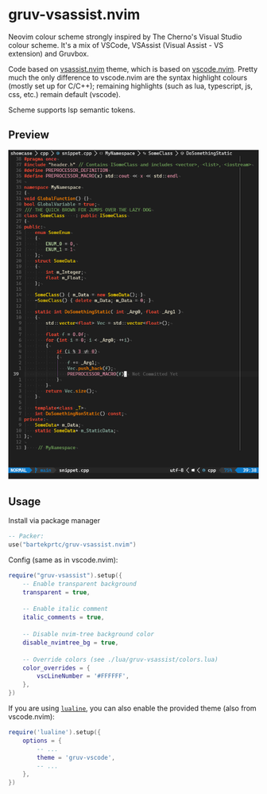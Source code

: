 # gruv-vsassist.nvim

Neovim colour scheme strongly inspired by The Cherno's Visual Studio colour scheme. It's a mix of VSCode, VSAssist (Visual Assist - VS extension) and Gruvbox.

Code based on [vsassist.nvim](https://github.com/BoHomola/vsassist.nvim) theme, which is based on [vscode.nvim](https://github.com/Mofiqul/vscode.nvim). Pretty much the only difference to vscode.nvim are the syntax highlight colours (mostly set up for C/C++); remaining highlights (such as lua, typescript, js, css, etc.) remain default (vscode).

Scheme supports lsp semantic tokens.

## Preview

![VSAssist.nvim](./showcase/cpp/showcase.png)


## Usage

Install via package manager

```lua
-- Packer:
use("bartekprtc/gruv-vsassist.nvim")
```

Config (same as in vscode.nvim):

```lua
require("gruv-vsassist").setup({
    -- Enable transparent background
    transparent = true,

    -- Enable italic comment
    italic_comments = true,

    -- Disable nvim-tree background color
    disable_nvimtree_bg = true,

    -- Override colors (see ./lua/gruv-vsassist/colors.lua)
    color_overrides = {
        vscLineNumber = '#FFFFFF',
    },
})
```


If you are using [`lualine`](https://github.com/hoob3rt/lualine.nvim), you can also enable the provided theme (also from vscode.nvim):

```lua
require('lualine').setup({
    options = {
        -- ...
        theme = 'gruv-vscode',
        -- ...
    },
})
```
